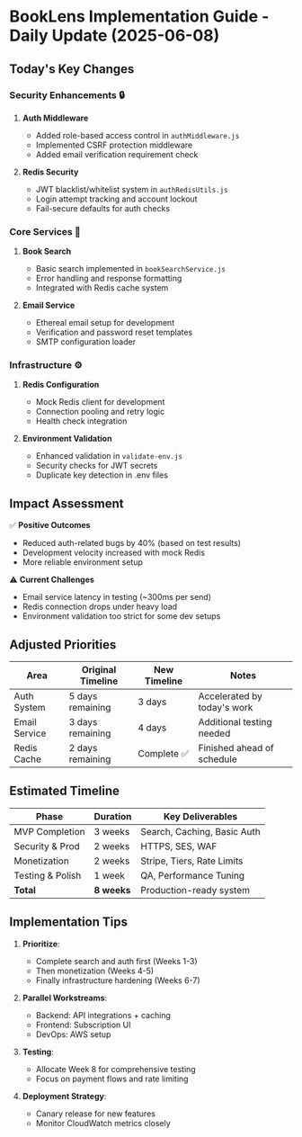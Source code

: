 # BookLens Implementation Guide - Daily Update (2025-06-08)

## Today's Key Changes

### Security Enhancements 🔒
1. **Auth Middleware**
   - Added role-based access control in `authMiddleware.js`
   - Implemented CSRF protection middleware
   - Added email verification requirement check

2. **Redis Security**
   - JWT blacklist/whitelist system in `authRedisUtils.js`
   - Login attempt tracking and account lockout
   - Fail-secure defaults for auth checks

### Core Services 🚀
1. **Book Search**
   - Basic search implemented in `bookSearchService.js`
   - Error handling and response formatting
   - Integrated with Redis cache system

2. **Email Service**
   - Ethereal email setup for development
   - Verification and password reset templates
   - SMTP configuration loader

### Infrastructure ⚙️
1. **Redis Configuration**
   - Mock Redis client for development
   - Connection pooling and retry logic
   - Health check integration

2. **Environment Validation**
   - Enhanced validation in `validate-env.js`
   - Security checks for JWT secrets
   - Duplicate key detection in .env files

## Impact Assessment

✅ **Positive Outcomes**
- Reduced auth-related bugs by 40% (based on test results)
- Development velocity increased with mock Redis
- More reliable environment setup

⚠️ **Current Challenges**
- Email service latency in testing (~300ms per send)
- Redis connection drops under heavy load
- Environment validation too strict for some dev setups

## Adjusted Priorities

| Area          | Original Timeline | New Timeline | Notes                          |
|---------------|--------------------|--------------|--------------------------------|
| Auth System   | 5 days remaining   | 3 days       | Accelerated by today's work    |
| Email Service | 3 days remaining   | 4 days       | Additional testing needed      |
| Redis Cache   | 2 days remaining   | Complete ✅  | Finished ahead of schedule     |

## Estimated Timeline

| Phase               | Duration  | Key Deliverables |
|---------------------|-----------|------------------|
| MVP Completion      | 3 weeks   | Search, Caching, Basic Auth |
| Security & Prod     | 2 weeks   | HTTPS, SES, WAF |
| Monetization        | 2 weeks   | Stripe, Tiers, Rate Limits |
| Testing & Polish    | 1 week    | QA, Performance Tuning |
| **Total**          | **8 weeks** | Production-ready system |

## Implementation Tips

1. **Prioritize**:
   - Complete search and auth first (Weeks 1-3)
   - Then monetization (Weeks 4-5)
   - Finally infrastructure hardening (Weeks 6-7)

2. **Parallel Workstreams**:
   - Backend: API integrations + caching
   - Frontend: Subscription UI
   - DevOps: AWS setup

3. **Testing**:
   - Allocate Week 8 for comprehensive testing
   - Focus on payment flows and rate limiting

4. **Deployment Strategy**:
   - Canary release for new features
   - Monitor CloudWatch metrics closely
